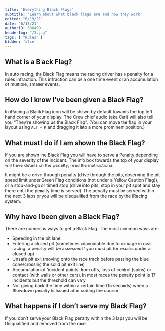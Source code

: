 ```yaml
---
title: 'Everything Black Flags'
subtitle: 'Learn about what black flags are and how they work'
edited: "6/19/21"
date: "6/18/21"
authorID: 388499
headerImg: "/3.jpg"
tags: [ "Rules" ]
hidden: false
---
```



## What is a Black Flag?
In auto racing, the Black Flag means the racing driver has a penalty for a rules infraction. This infraction can be a one time event or an accumulation of multiple, smaller events.

## How do I know I’ve been given a Black Flag?
In iRacing a Black Flag icon will be shown by default towards the top left hand corner of your display. The Crew chief audio (aka Carl) will also tell you “They’re showing us the Black Flag”. (You can move the flag in your layout using `ALT + K` and dragging it into a more prominent position.)

## What must I do if I am shown the Black Flag?
If you are shown the Black Flag you will have to serve a Penalty depending on the severity of the incident. The info box towards the top of your display will have details on the penalty, read the instructions.

It might be a drive-through penalty (drive through the pits, observing the pit speed limit under Green Flag conditions (not under a Yellow Caution Flag)), or a stop-and-go or timed stop (drive into pits, stop in your pit spot and stay there until the penalty time is served). The penalty must be served within the next 3 laps or you will be disqualified from the race by the iRacing system.

## Why have I been given a Black Flag?
There are numerous ways to get a Black Flag. The most common ways are:

- Speeding in the pit lane
- Entering a closed pit (sometimes unavoidable due to damage in oval racing, a penalty will be assessed if you must pit for repairs under a closed up)
- Unsafe pit exit (moving onto the race track before passing the blue cone/crossing the solid pit exit line)
- Accumulation of ‘incident points’ from offs, loss of control (spins) or contact (with walls or other cars). In most races the penalty point is 17 incidents but the threshold can vary
- Not giving back the time within a certain time (15 seconds) when a Slowdown penalty is issued after cutting the course

## What happens if I don’t serve my Black Flag?
If you don’t serve your Black Flag penalty within the 3 laps you will be Disqualified and removed from the race.